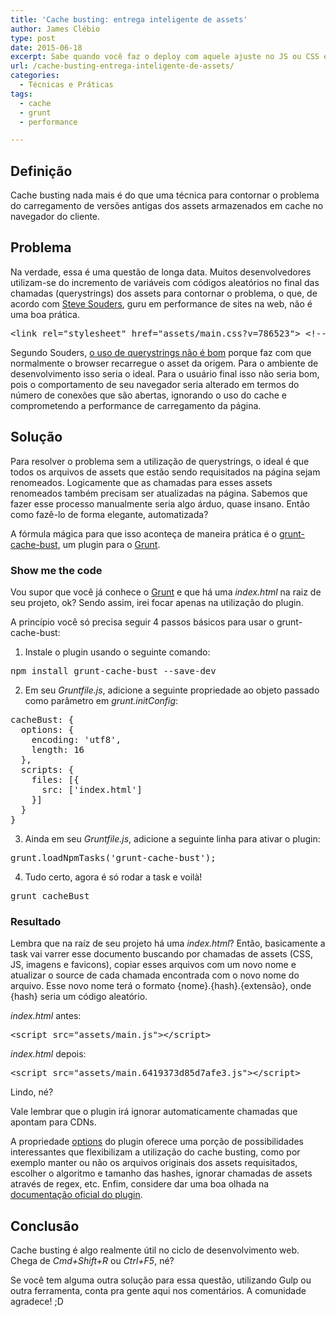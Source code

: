 ```yaml
---
title: 'Cache busting: entrega inteligente de assets'
author: James Clébio
type: post
date: 2015-06-18
excerpt: Sabe quando você faz o deploy com aquele ajuste no JS ou CSS e o usuário não consegue visualizar essas alterações por conta do cache do browser? Então, cache busting pode lhe poupar desse contratempo.
url: /cache-busting-entrega-inteligente-de-assets/
categories:
  - Técnicas e Práticas
tags:
  - cache
  - grunt
  - performance

---
```

## Definição

Cache busting nada mais é do que uma técnica para contornar o problema do carregamento de versões antigas dos assets armazenados em cache no navegador do cliente.

## Problema

Na verdade, essa é uma questão de longa data. Muitos desenvolvedores utilizam-se do incremento de variáveis com códigos aleatórios no final das chamadas (querystrings) dos assets para contornar o problema, o que, de acordo com [Steve Souders][1], guru em performance de sites na web, não é uma boa prática.

<pre class="lang-html">&lt;link rel="stylesheet" href="assets/main.css?v=786523"&gt; &lt;!-- NÃO RECOMENDADO! --&gt;
</pre>

Segundo Souders, [o uso de querystrings não é bom][2] porque faz com que normalmente o browser recarregue o asset da origem. Para o ambiente de desenvolvimento isso seria o ideal. Para o usuário final isso não seria bom, pois o comportamento de seu navegador seria alterado em termos do número de conexões que são abertas, ignorando o uso do cache e comprometendo a performance de carregamento da página.

## Solução

Para resolver o problema sem a utilização de querystrings, o ideal é que todos os arquivos de assets que estão sendo requisitados na página sejam renomeados. Logicamente que as chamadas para esses assets renomeados também precisam ser atualizadas na página. Sabemos que fazer esse processo manualmente seria algo árduo, quase insano. Então como fazê-lo de forma elegante, automatizada?

A fórmula mágica para que isso aconteça de maneira prática é o [grunt-cache-bust][3], um plugin para o [Grunt][4].

### Show me the code

Vou supor que você já conhece o [Grunt][5] e que há uma _index.html_ na raiz de seu projeto, ok? Sendo assim, irei focar apenas na utilização do plugin.

A princípio você só precisa seguir 4 passos básicos para usar o grunt-cache-bust:

1. Instale o plugin usando o seguinte comando:

<pre class="lang-sh">npm install grunt-cache-bust --save-dev
</pre>

2. Em seu _Gruntfile.js_, adicione a seguinte propriedade ao objeto passado como parâmetro em _grunt.initConfig_:

<pre class="lang-js">cacheBust: {
  options: {
    encoding: 'utf8',
    length: 16
  },
  scripts: {
    files: [{
      src: ['index.html']
    }]
  }
}
</pre>

3. Ainda em seu _Gruntfile.js_, adicione a seguinte linha para ativar o plugin:

<pre class="lang-js">grunt.loadNpmTasks('grunt-cache-bust');
</pre>

4. Tudo certo, agora é só rodar a task e voilà!

<pre class="lang-sh">grunt cacheBust
</pre>

### Resultado

Lembra que na raíz de seu projeto há uma _index.html_? Então, basicamente a task vai varrer esse documento buscando por chamadas de assets (CSS, JS, imagens e favicons), copiar esses arquivos com um novo nome e atualizar o source de cada chamada encontrada com o novo nome do arquivo. Esse novo nome terá o formato {nome}.{hash}.{extensão}, onde {hash} seria um código aleatório.

_index.html_ antes:

<pre class="lang-html">&lt;script src="assets/main.js"&gt;&lt;/script&gt;</pre>

_index.html_ depois:

<pre class="lang-html">&lt;script src="assets/main.6419373d85d7afe3.js"&gt;&lt;/script&gt;
</pre>

Lindo, né?

Vale lembrar que o plugin irá ignorar automaticamente chamadas que apontam para CDNs.

A propriedade [options][6] do plugin oferece uma porção de possibilidades interessantes que flexibilizam a utilização do cache busting, como por exemplo manter ou não os arquivos originais dos assets requisitados, escolher o algoritmo e tamanho das hashes, ignorar chamadas de assets através de regex, etc. Enfim, considere dar uma boa olhada na [documentação oficial do plugin][7].

## Conclusão

Cache busting é algo realmente útil no ciclo de desenvolvimento web. Chega de _Cmd+Shift+R_ ou _Ctrl+F5_, né?

Se você tem alguma outra solução para essa questão, utilizando Gulp ou outra ferramenta, conta pra gente aqui nos comentários. A comunidade agradece! ;D

 [1]: http://stevesouders.com/
 [2]: http://www.stevesouders.com/blog/2008/08/23/revving-filenames-dont-use-querystring/
 [3]: https://github.com/hollandben/grunt-cache-bust
 [4]: http://tableless.com.br/grunt-voce-deveria-estar-usando/
 [5]: http://gruntjs.com/
 [6]: https://github.com/hollandben/grunt-cache-bust#options
 [7]: https://github.com/hollandben/grunt-cache-bust#getting-started